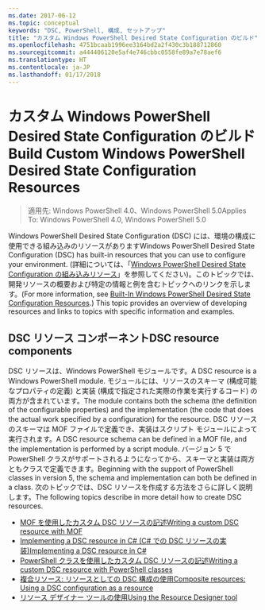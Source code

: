 ```yaml
---
ms.date: 2017-06-12
ms.topic: conceptual
keywords: "DSC, PowerShell, 構成, セットアップ"
title: "カスタム Windows PowerShell Desired State Configuration のビルド"
ms.openlocfilehash: 4751bcaab1996ee3164bd2a2f430c3b188712860
ms.sourcegitcommit: a444406120e5af4e746cbbc0558fe89a7e78aef6
ms.translationtype: HT
ms.contentlocale: ja-JP
ms.lasthandoff: 01/17/2018
---
```

# <a name="build-custom-windows-powershell-desired-state-configuration-resources"></a><span data-ttu-id="b1777-103">カスタム Windows PowerShell Desired State Configuration のビルド</span><span class="sxs-lookup"><span data-stu-id="b1777-103">Build Custom Windows PowerShell Desired State Configuration Resources</span></span>

> <span data-ttu-id="b1777-104">適用先: Windows PowerShell 4.0、Windows PowerShell 5.0</span><span class="sxs-lookup"><span data-stu-id="b1777-104">Applies To: Windows PowerShell 4.0, Windows PowerShell 5.0</span></span>

<span data-ttu-id="b1777-105">Windows PowerShell Desired State Configuration (DSC) には、環境の構成に使用できる組み込みのリソースがあります</span><span class="sxs-lookup"><span data-stu-id="b1777-105">Windows PowerShell Desired State Configuration (DSC) has built-in resources that you can use to configure your environment.</span></span> <span data-ttu-id="b1777-106">(詳細については、「[Windows PowerShell Desired State Configuration の組み込みリソース](builtInResource.md)」を参照してください)。このトピックでは、開発リソースの概要および特定の情報と例を含むトピックへのリンクを示します。</span><span class="sxs-lookup"><span data-stu-id="b1777-106">(For more information, see [Built-In Windows PowerShell Desired State Configuration Resources](builtInResource.md).) This topic provides an overview of developing resources and links to topics with specific information and examples.</span></span>

## <a name="dsc-resource-components"></a><span data-ttu-id="b1777-107">DSC リソース コンポーネント</span><span class="sxs-lookup"><span data-stu-id="b1777-107">DSC resource components</span></span>

<span data-ttu-id="b1777-108">DSC リソースは、Windows PowerShell モジュールです。</span><span class="sxs-lookup"><span data-stu-id="b1777-108">A DSC resource is a Windows PowerShell module.</span></span> <span data-ttu-id="b1777-109">モジュールには、リソースのスキーマ (構成可能なプロパティの定義) と実装 (構成で指定された実際の作業を実行するコード) の両方が含まれています。</span><span class="sxs-lookup"><span data-stu-id="b1777-109">The module contains both the schema (the definition of the configurable properties) and the implementation (the code that does the actual work specified by a configuration) for the resource.</span></span> <span data-ttu-id="b1777-110">DSC リソースのスキーマは MOF ファイルで定義でき、実装はスクリプト モジュールによって実行されます。</span><span class="sxs-lookup"><span data-stu-id="b1777-110">A DSC resource schema can be defined in a MOF file, and the implementation is performed by a script module.</span></span> <span data-ttu-id="b1777-111">バージョン 5 で PowerShell クラスがサポートされるようになってから、スキーマと実装は両方ともクラスで定義できます。</span><span class="sxs-lookup"><span data-stu-id="b1777-111">Beginning with the support of PowerShell classes in version 5, the schema and implementation can both be defined in a class.</span></span> <span data-ttu-id="b1777-112">次のトピックでは、DSC リソースを作成する方法をさらに詳しく説明します。</span><span class="sxs-lookup"><span data-stu-id="b1777-112">The following topics describe in more detail how to create DSC resources.</span></span>

* [<span data-ttu-id="b1777-113">MOF を使用したカスタム DSC リソースの記述</span><span class="sxs-lookup"><span data-stu-id="b1777-113">Writing a custom DSC resource with MOF</span></span>](authoringResourceMOF.md)
* [<span data-ttu-id="b1777-114">Implementing a DSC resource in C# (C# での DSC リソースの実装)</span><span class="sxs-lookup"><span data-stu-id="b1777-114">Implementing a DSC resource in C#</span></span>](authoringResourceMofCS.md)
* [<span data-ttu-id="b1777-115">PowerShell クラスを使用したカスタム DSC リソースの記述</span><span class="sxs-lookup"><span data-stu-id="b1777-115">Writing a custom DSC resource with PowerShell classes</span></span>](authoringResourceClass.md)
* [<span data-ttu-id="b1777-116">複合リソース: リソースとしての DSC 構成の使用</span><span class="sxs-lookup"><span data-stu-id="b1777-116">Composite resources: Using a DSC configuration as a resource</span></span>](authoringResourceComposite.md)
* [<span data-ttu-id="b1777-117">リソース デザイナー ツールの使用</span><span class="sxs-lookup"><span data-stu-id="b1777-117">Using the Resource Designer tool</span></span>](authoringResourceMofDesigner.md)

